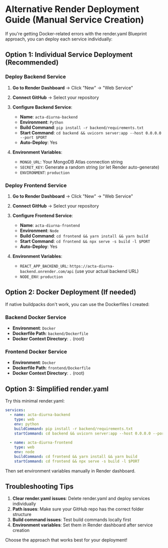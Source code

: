 # Alternative Render Deployment Guide (Manual Service Creation)

If you're getting Docker-related errors with the render.yaml Blueprint approach, you can deploy each service individually:

## Option 1: Individual Service Deployment (Recommended)

### Deploy Backend Service

1. **Go to Render Dashboard** → Click "New" → "Web Service"
2. **Connect GitHub** → Select your repository
3. **Configure Backend Service**:
   - **Name**: `acta-diurna-backend`
   - **Environment**: `Python`
   - **Build Command**: `pip install -r backend/requirements.txt`
   - **Start Command**: `cd backend && uvicorn server:app --host 0.0.0.0 --port $PORT`
   - **Auto-Deploy**: Yes

4. **Environment Variables**:
   - `MONGO_URL`: Your MongoDB Atlas connection string
   - `SECRET_KEY`: Generate a random string (or let Render auto-generate)
   - `ENVIRONMENT`: `production`

### Deploy Frontend Service

1. **Go to Render Dashboard** → Click "New" → "Web Service"
2. **Connect GitHub** → Select your repository
3. **Configure Frontend Service**:
   - **Name**: `acta-diurna-frontend`
   - **Environment**: `Node`
   - **Build Command**: `cd frontend && yarn install && yarn build`
   - **Start Command**: `cd frontend && npx serve -s build -l $PORT`
   - **Auto-Deploy**: Yes

4. **Environment Variables**:
   - `REACT_APP_BACKEND_URL`: `https://acta-diurna-backend.onrender.com/api` (use your actual backend URL)
   - `NODE_ENV`: `production`

## Option 2: Docker Deployment (If needed)

If native buildpacks don't work, you can use the Dockerfiles I created:

### Backend Docker Service
- **Environment**: `Docker`
- **Dockerfile Path**: `backend/Dockerfile`
- **Docker Context Directory**: `.` (root)

### Frontend Docker Service
- **Environment**: `Docker`  
- **Dockerfile Path**: `frontend/Dockerfile`
- **Docker Context Directory**: `.` (root)

## Option 3: Simplified render.yaml

Try this minimal render.yaml:

```yaml
services:
  - name: acta-diurna-backend
    type: web
    env: python
    buildCommand: pip install -r backend/requirements.txt
    startCommand: cd backend && uvicorn server:app --host 0.0.0.0 --port $PORT
    
  - name: acta-diurna-frontend
    type: web
    env: node
    buildCommand: cd frontend && yarn install && yarn build
    startCommand: cd frontend && npx serve -s build -l $PORT
```

Then set environment variables manually in Render dashboard.

## Troubleshooting Tips

1. **Clear render.yaml issues**: Delete render.yaml and deploy services individually
2. **Path issues**: Make sure your GitHub repo has the correct folder structure
3. **Build command issues**: Test build commands locally first
4. **Environment variables**: Set them in Render dashboard after service creation

Choose the approach that works best for your deployment!